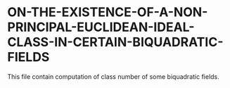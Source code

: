 # ON-THE-EXISTENCE-OF-A-NON-PRINCIPAL-EUCLIDEAN-IDEAL-CLASS-IN-CERTAIN-BIQUADRATIC-FIELDS
This file contain computation of class number of some biquadratic fields. 
